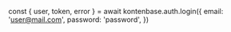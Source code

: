 const { user, token, error } = await kontenbase.auth.login({
  email: 'user@mail.com',
  password: 'password',
})